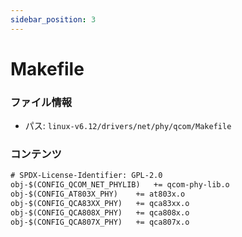 ```yaml
---
sidebar_position: 3
---
```

# Makefile

### ファイル情報

- パス: `linux-v6.12/drivers/net/phy/qcom/Makefile`

### コンテンツ

```txt
# SPDX-License-Identifier: GPL-2.0
obj-$(CONFIG_QCOM_NET_PHYLIB)	+= qcom-phy-lib.o
obj-$(CONFIG_AT803X_PHY)	+= at803x.o
obj-$(CONFIG_QCA83XX_PHY)	+= qca83xx.o
obj-$(CONFIG_QCA808X_PHY)	+= qca808x.o
obj-$(CONFIG_QCA807X_PHY)	+= qca807x.o

```
